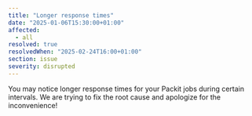 ```yaml
---
title: "Longer response times"
date: "2025-01-06T15:30:00+01:00"
affected:
  - all
resolved: true
resolvedWhen: "2025-02-24T16:00+01:00"
section: issue
severity: disrupted
---
```


You may notice longer response times for your Packit jobs during certain intervals. 
We are trying to fix the root cause and apologize for the inconvenience!
